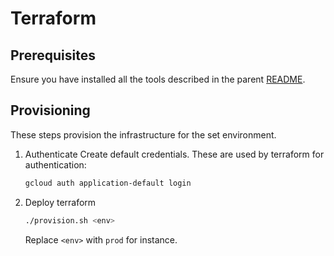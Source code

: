 # Terraform

## Prerequisites

Ensure you have installed all the tools described in the parent [README](../../README.md).

## Provisioning

These steps provision the infrastructure for the set environment.

1. Authenticate
   Create default credentials. These are used by terraform for authentication:
   ```sh
   gcloud auth application-default login
   ```
2. Deploy terraform
   ```sh
   ./provision.sh <env>
   ```
   Replace `<env>` with `prod` for instance.
